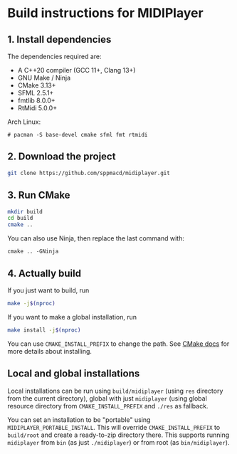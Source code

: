 # Build instructions for MIDIPlayer

## 1. Install dependencies

The dependencies required are:
- A C++20 compiler (GCC 11+, Clang 13+)
- GNU Make / Ninja
- CMake 3.13+
- SFML 2.5.1+
- fmtlib 8.0.0+
- RtMidi 5.0.0+

Arch Linux:
```
# pacman -S base-devel cmake sfml fmt rtmidi
```

## 2. Download the project

```sh
git clone https://github.com/sppmacd/midiplayer.git
```

## 3. Run CMake

```sh
mkdir build
cd build
cmake ..
```

You can also use Ninja, then replace the last command with:
```
cmake .. -GNinja
```

## 4. Actually build

If you just want to build, run
```sh
make -j$(nproc)
```

If you want to make a global installation, run
```sh
make install -j$(nproc)
```

You can use `CMAKE_INSTALL_PREFIX` to change the path. See [CMake docs](https://cmake.org/cmake/help/latest/variable/CMAKE_INSTALL_PREFIX.html) for more details about installing.

## Local and global installations

Local installations can be run using `build/midiplayer` (using `res` directory from the current directory), global with just `midiplayer` (using global resource directory from `CMAKE_INSTALL_PREFIX` and `./res` as fallback.

You can set an installation to be "portable" using `MIDIPLAYER_PORTABLE_INSTALL`. This will override `CMAKE_INSTALL_PREFIX` to `build/root` and create a ready-to-zip directory there. This supports running `midiplayer` from `bin` (as just `./midiplayer`) or from root (as `bin/midiplayer`).
